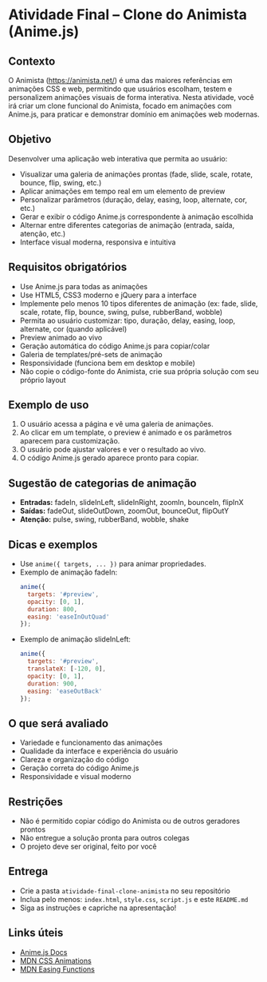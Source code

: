 # Atividade Final – Clone do Animista (Anime.js)

## Contexto
O Animista (https://animista.net/) é uma das maiores referências em animações CSS e web, permitindo que usuários escolham, testem e personalizem animações visuais de forma interativa. Nesta atividade, você irá criar um clone funcional do Animista, focado em animações com Anime.js, para praticar e demonstrar domínio em animações web modernas.

## Objetivo
Desenvolver uma aplicação web interativa que permita ao usuário:
- Visualizar uma galeria de animações prontas (fade, slide, scale, rotate, bounce, flip, swing, etc.)
- Aplicar animações em tempo real em um elemento de preview
- Personalizar parâmetros (duração, delay, easing, loop, alternate, cor, etc.)
- Gerar e exibir o código Anime.js correspondente à animação escolhida
- Alternar entre diferentes categorias de animação (entrada, saída, atenção, etc.)
- Interface visual moderna, responsiva e intuitiva

## Requisitos obrigatórios
- Use Anime.js para todas as animações
- Use HTML5, CSS3 moderno e jQuery para a interface
- Implemente pelo menos 10 tipos diferentes de animação (ex: fade, slide, scale, rotate, flip, bounce, swing, pulse, rubberBand, wobble)
- Permita ao usuário customizar: tipo, duração, delay, easing, loop, alternate, cor (quando aplicável)
- Preview animado ao vivo
- Geração automática do código Anime.js para copiar/colar
- Galeria de templates/pré-sets de animação
- Responsividade (funciona bem em desktop e mobile)
- Não copie o código-fonte do Animista, crie sua própria solução com seu próprio layout

## Exemplo de uso
1. O usuário acessa a página e vê uma galeria de animações.
2. Ao clicar em um template, o preview é animado e os parâmetros aparecem para customização.
3. O usuário pode ajustar valores e ver o resultado ao vivo.
4. O código Anime.js gerado aparece pronto para copiar.

## Sugestão de categorias de animação
- **Entradas:** fadeIn, slideInLeft, slideInRight, zoomIn, bounceIn, flipInX
- **Saídas:** fadeOut, slideOutDown, zoomOut, bounceOut, flipOutY
- **Atenção:** pulse, swing, rubberBand, wobble, shake

## Dicas e exemplos
- Use `anime({ targets, ... })` para animar propriedades.
- Exemplo de animação fadeIn:
  ```js
  anime({
    targets: '#preview',
    opacity: [0, 1],
    duration: 800,
    easing: 'easeInOutQuad'
  });
  ```
- Exemplo de animação slideInLeft:
  ```js
  anime({
    targets: '#preview',
    translateX: [-120, 0],
    opacity: [0, 1],
    duration: 900,
    easing: 'easeOutBack'
  });
  ```

## O que será avaliado
- Variedade e funcionamento das animações
- Qualidade da interface e experiência do usuário
- Clareza e organização do código
- Geração correta do código Anime.js
- Responsividade e visual moderno

## Restrições
- Não é permitido copiar código do Animista ou de outros geradores prontos
- Não entregue a solução pronta para outros colegas
- O projeto deve ser original, feito por você

## Entrega
- Crie a pasta `atividade-final-clone-animista` no seu repositório
- Inclua pelo menos: `index.html`, `style.css`, `script.js` e este `README.md`
- Siga as instruções e capriche na apresentação!

## Links úteis
- [Anime.js Docs](https://animejs.com/documentation/)
- [MDN CSS Animations](https://developer.mozilla.org/pt-BR/docs/Web/CSS/CSS_Animations/Using_CSS_animations)
- [MDN Easing Functions](https://developer.mozilla.org/pt-BR/docs/Web/CSS/transition-timing-function)
